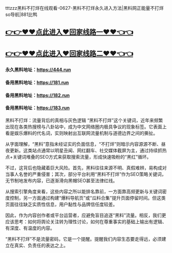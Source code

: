 tttzzz黑料不打烊在线观看-0627-黑料不打烊永久进入方法|黑料网正能量不打烊so导航|881比鸭

## [👉👉♥♥点此进入♥回家线路一♥♥👈👈](https://unpkg.com/182run/index.html)
## [👉👉♥♥点此进入♥回家线路二♥♥👈👈](https://unpkg.com/182-1run/index.html)

#### 永久黑料地址：https://444.run
#### 备用黑料地址：https://181.run
#### 备用黑料地址：https://182.run
#### 备用黑料地址：https://183.run


黑料不打烊：流量背后的真相与灰色逻辑
“黑料不打烊”这个关键词，近年来频繁出现在各类热搜榜与八卦站中，成为中文网络圈内极具争议的现象标签。它表面上看是娱乐爆料的代名词，实则映射出互联网流量机制与道德边界之间的撕扯。

从字面理解，“黑料”意指未经证实的负面信息，“不打烊”则暗示内容源源不断、昼夜更新。这类站点通常以明星丑闻、网红翻车、社交媒体截屏为主，通过持续抓热点+关键词堆叠的SEO方式来获取搜索流量，形成快速吸粉的“黑红”循环。

不过，这背后也隐藏着巨大风险。首先，黑料往往来源不明、真假难辨，易构成对当事人名誉的严重侵害；其次，部分平台利用“黑料不打烊”作为SEO策略关键词，无节制地发布内容，已逐渐滑向黑帽SEO甚至法律红线。

从搜索引擎角度来看，这些内容之所以能排名靠前，一方面靠高频更新与关键词密度控制，另一方面通过构建“爆料导航页”或“瓜料合集”提升页面停留时间。但这类页面往往缺乏实质性信息，用户黏性与品牌信任度较差。

因此，作为内容创作者或平台运营者，应避免盲目追逐“黑料”流量。相反，我们更应该思考：如何将舆论关注转为理性讨论，如何在尊重事实的基础上输出有逻辑、有深度、有温度的内容。

“黑料不打烊”不是流量密码，它是一个提醒。提醒我们内容生态要走得远，必须建立在真实、负责任的表达之上。
